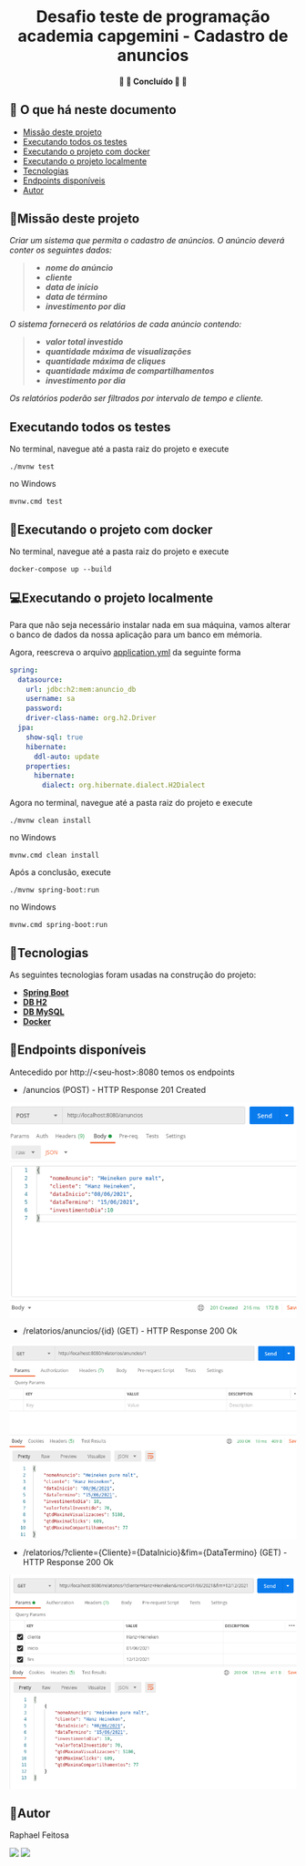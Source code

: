 <h1 align="center">
			Desafio teste de programação academia capgemini - Cadastro de anuncios
</h1>

<h4 align="center">
	🚧 🚀 Concluído 🚀 🚧
</h4>


## :speech_balloon: O que há neste documento
<!--ts-->

   * [Missão deste projeto](https://github.com/raphaelfeitosa/desafio-capgemini-cadastro-anuncio#hammermissão-deste-projeto)
   * [Executando todos os testes](https://github.com/raphaelfeitosa/desafio-capgemini-cadastro-anuncio#executando-todos-os-testes)
   * [Executando o projeto com docker](https://github.com/raphaelfeitosa/desafio-capgemini-cadastro-anuncio#whaleexecutando-o-projeto-com-docker)
   * [Executando o projeto localmente](https://github.com/raphaelfeitosa/desafio-capgemini-cadastro-anuncio#computerexecutando-o-projeto-localmente)
   * [Tecnologias](https://github.com/raphaelfeitosa/desafio-capgemini-cadastro-anuncio#toolboxtecnologias)
   * [Endpoints disponíveis](https://github.com/raphaelfeitosa/desafio-capgemini-cadastro-anuncio#mag_rightendpoints-disponíveis)
   * [Autor](https://github.com/raphaelfeitosa/desafio-capgemini-cadastro-anuncio#rocketautor)
<!--te-->

## :hammer:Missão deste projeto

_Criar um sistema que permita o cadastro de anúncios. O anúncio deverá conter os seguintes dados:_
> - _**nome do anúncio**_
> - _**cliente**_
> - _**data de início**_
> - _**data de término**_
> - _**investimento por dia**_

_O sistema fornecerá os relatórios de cada anúncio contendo:_
> - _**valor total investido**_
> - _**quantidade máxima de visualizações**_
> - _**quantidade máxima de cliques**_
> - _**quantidade máxima de compartilhamentos**_
> - _**investimento por dia**_

_Os relatórios poderão ser filtrados por intervalo de tempo e cliente._


## Executando todos os testes

No terminal, navegue até a pasta raiz do projeto e execute

```shell
./mvnw test
```
no Windows

```shell
mvnw.cmd test
```

## :whale:Executando o projeto com docker

No terminal, navegue até a pasta raiz do projeto e execute

```shell
docker-compose up --build
```

## :computer:Executando o projeto localmente

Para que não seja necessário instalar nada em sua máquina, vamos alterar o banco de dados da nossa aplicação para um banco em mémoria.

Agora, reescreva o arquivo [application.yml](https://github.com/raphaelfeitosa/desafio-capgemini-cadastro-anuncio/blob/main/src/main/resources/application.yml) da seguinte forma

```yml
spring:
  datasource:
    url: jdbc:h2:mem:anuncio_db
    username: sa
    password:
    driver-class-name: org.h2.Driver
  jpa:
    show-sql: true
    hibernate:
      ddl-auto: update
    properties:
      hibernate:
        dialect: org.hibernate.dialect.H2Dialect
```

Agora no terminal, navegue até a pasta raiz do projeto e execute

```shell
./mvnw clean install 
```

no Windows

```shell
mvnw.cmd clean install 
```

Após a conclusão, execute

```shell
./mvnw spring-boot:run
```

no Windows

```shell
mvnw.cmd spring-boot:run
```

## :toolbox:Tecnologias

As seguintes tecnologias foram usadas na construção do projeto:


-   **[Spring Boot](https://spring.io/projects/spring-boot)**
-   **[DB H2](https://www.h2database.com)**
-   **[DB MySQL](https://www.mysql.com/)**
-   **[Docker](https://www.docker.com/)**

## :mag_right:Endpoints disponíveis

Antecedido por http://\<seu-host\>:8080 temos os endpoints

- /anuncios \(POST\) - HTTP Response 201 Created 

<p align="center" style="display: flex; align-items: flex-start; justify-content: center;">
  <img alt="Vendas" title="#Home" src="https://github.com/raphaelfeitosa/desafio-capgemini-cadastro-anuncio/blob/main/assets/cadastro-anuncio.png?raw=true" />
</p>

- /relatorios/anuncios/{id} \(GET\) - HTTP Response 200 Ok


<p align="center" style="display: flex; align-items: flex-start; justify-content: center;">
  <img alt="Vendas" title="#Home" src="https://github.com/raphaelfeitosa/desafio-capgemini-cadastro-anuncio/blob/main/assets/relatorio-cadastro-anuncio.png?raw=true" />
</p>

- /relatorios/?cliente={Cliente}={DataInicio}&fim={DataTermino} \(GET\) - HTTP Response 200 Ok


<p align="center" style="display: flex; align-items: flex-start; justify-content: center;">
  <img alt="Vendas" title="#Home" src="https://github.com/raphaelfeitosa/desafio-capgemini-cadastro-anuncio/blob/main/assets/relatorio-cliente-intervalo-tempo.png?raw=true" />
</p>


## :rocket:Autor

Raphael Feitosa

[<img src="https://img.shields.io/badge/linkedin-%230077B5.svg?&style=for-the-badge&logo=linkedin&logoColor=white" />](https://www.linkedin.com/in/raphael-feitosa/) <a href="mailto:raphaelcs2@gmail.com"><img src="https://img.shields.io/badge/Gmail-D14836?style=for-the-badge&logo=gmail&logoColor=white"/></a>

